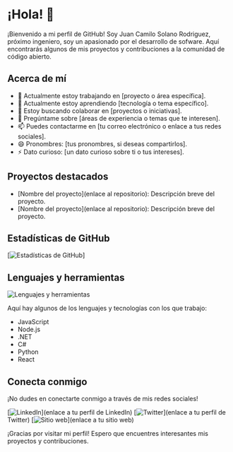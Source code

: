 # ¡Hola! 👋

¡Bienvenido a mi perfil de GitHub! Soy Juan Camilo Solano Rodriguez, próximo ingeniero, soy un apasionado por el desarrollo de sofware. Aquí encontrarás algunos de mis proyectos y contribuciones a la comunidad de código abierto.

## Acerca de mí
- 🔭 Actualmente estoy trabajando en [proyecto o área específica].
- 🌱 Actualmente estoy aprendiendo [tecnología o tema específico].
- 👯 Estoy buscando colaborar en [proyectos o iniciativas].
- 💬 Pregúntame sobre [áreas de experiencia o temas que te interesen].
- 📫 Puedes contactarme en [tu correo electrónico o enlace a tus redes sociales].
- 😄 Pronombres: [tus pronombres, si deseas compartirlos].
- ⚡ Dato curioso: [un dato curioso sobre ti o tus intereses].

## Proyectos destacados
- [Nombre del proyecto](enlace al repositorio): Descripción breve del proyecto.
- [Nombre del proyecto](enlace al repositorio): Descripción breve del proyecto.

## Estadísticas de GitHub
[![Estadísticas de GitHub](https://github-readme-stats.vercel.app/api?username=Camilocsr&show_icons=true&theme=radical)]

## Lenguajes y herramientas
![Lenguajes y herramientas](https://github-readme-stats.vercel.app/api/top-langs/?username=Camilocsr&layout=compact&theme=radical)

Aquí hay algunos de los lenguajes y tecnologías con los que trabajo:

- JavaScript
- Node.js
- .NET
- C#
- Python
- React

## Conecta conmigo
¡No dudes en conectarte conmigo a través de mis redes sociales!

[![LinkedIn](https://img.shields.io/badge/LinkedIn-tu_usuario-blue)](enlace a tu perfil de LinkedIn)
[![Twitter](https://img.shields.io/badge/Twitter-tu_usuario-blue)](enlace a tu perfil de Twitter)
[![Sitio web](https://img.shields.io/badge/Sitio%20web-tusitio.com-blue)](enlace a tu sitio web)

¡Gracias por visitar mi perfil! Espero que encuentres interesantes mis proyectos y contribuciones.
